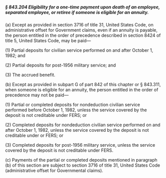 ##### § 843.204 Eligibility for a one-time payment upon death of an employee, separated employee, or retiree if someone is eligible for an annuity. #####

(a) Except as provided in section 3716 of title 31, United States Code, on administrative offset for Government claims, even if an annuity is payable, the person entitled in the order of precedence described in section 8424 of title 5, United States Code, may be paid—

(1) Partial deposits for civilian service performed on and after October 1, 1982; and

(2) Partial deposits for post-1956 military service; and

(3) The accrued benefit.

(b) Except as provided in subpart G of part 842 of this chapter or § 843.311, when someone is eligible for an annuity, the person entitled in the order of precedence may not be paid—

(1) Partial or completed deposits for nondeduction civilian service performed before October 1, 1982, unless the service covered by the deposit is not creditable under FERS; or

(2) Completed deposits for nondeduction civilian service performed on and after October 1, 1982, unless the service covered by the deposit is not creditable under or FERS; or

(3) Completed deposits for post-1956 military service, unless the service covered by the deposit is not creditable under FERS.

(c) Payments of the partial or completed deposits mentioned in paragraph (b) of this section are subject to section 3716 of title 31, United States Code (administrative offset for Governmental claims).